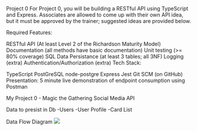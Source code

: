 Project 0 For Project 0, you will be building a RESTful API using TypeScript and Express. Associates are allowed to come up with their own API idea, but it must be approved by the trainer; suggested ideas are provided below.

Required Features:

RESTful API (At least Level 2 of the Richardson Maturity Model)
Documentation (all methods have basic documentation)
Unit testing (>= 80% coverage)
SQL Data Persistance (at least 3 tables; all 3NF)
Logging (extra)
Authentication/Authorization (extra)
Tech Stack:

TypeScript
PostGreSQL
node-postgre
Express
Jest
Git SCM (on GitHub)
Presentation: 5 minute live demonstration of endpoint consumption using Postman

My Project 0 - Magic the Gathering Social Media API

Data to presist in Db
-Users
-User Profile 
-Card List

Data Flow Diagram 
![](https://www.lucidchart.com/invitations/accept/0170a1f5-d054-40cc-a8bd-8dbedfa218ee)
